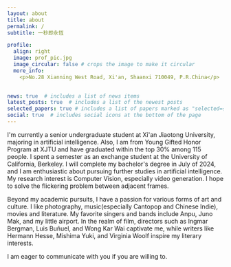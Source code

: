 ```yaml
---
layout: about
title: about
permalink: /
subtitle: 一秒即永恆

profile:
  align: right
  image: prof_pic.jpg
  image_circular: false # crops the image to make it circular
  more_info: 
    <p>No.28 Xianning West Road, Xi'an, Shaanxi 710049, P.R.China</p>
  

news: true  # includes a list of news items
latest_posts: true  # includes a list of the newest posts
selected_papers: true # includes a list of papers marked as "selected={true}"
social: true  # includes social icons at the bottom of the page
---
```

I'm currently a senior undergraduate student at Xi'an Jiaotong University, majoring in artificial intelligence. Also, I am from Young Gifted Honor Program at XJTU and have graduated within the top 30% among 115 people. I spent a semester as an exchange student at the University of California, Berkeley. I will complete my bachelor's degree in July of 2024, and I am enthusiastic about pursuing further studies in artificial intelligence. My research interest is Computer Vision, especially video generation. I hope to solve the flickering problem between adjacent frames.

Beyond my academic pursuits, I have a passion for various forms of art and culture. I like photography, music(especially Cantopop and Chinese Indie), movies and literature. My favorite singers and bands include Anpu, Juno Mak, and my little airport. In the realm of film, directors such as Ingmar Bergman, Luis Buñuel, and Wong Kar Wai captivate me, while writers like Hermann Hesse, Mishima Yuki, and Virginia Woolf inspire my literary interests.

I am eager to communicate with you if you are willing to. 

<!-- 
Write your biography here. Tell the world about yourself. Link to your favorite [subreddit](http://reddit.com). You can put a picture in, too. The code is already in, just name your picture `prof_pic.jpg` and put it in the `img/` folder.

Put your address / P.O. box / other info right below your picture. You can also disable any of these elements by editing `profile` property of the YAML header of your `_pages/about.md`. Edit `_bibliography/papers.bib` and Jekyll will render your [publications page](/al-folio/publications/) automatically.

Link to your social media connections, too. This theme is set up to use [Font Awesome icons](http://fortawesome.github.io/Font-Awesome/) and [Academicons](https://jpswalsh.github.io/academicons/), like the ones below. Add your Facebook, Twitter, LinkedIn, Google Scholar, or just disable all of them. -->
